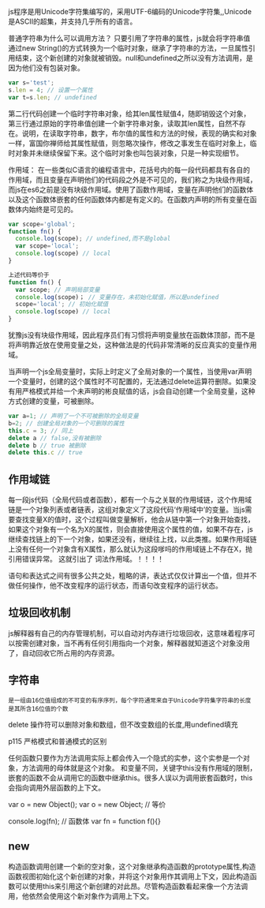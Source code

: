 js程序是用Unicode字符集编写的，采用UTF-6编码的Unicode字符集,,Unicode是ASCII的超集，并支持几乎所有的语言。

普通字符串为什么可以调用方法？
只要引用了字符串的属性，js就会将字符串值通过new String()的方式转换为一个临时对象，继承了字符串的方法，一旦属性引用结束，这个新创建的对象就被销毁。null和undefined之所以没有方法调用，是因为他们没有包装对象。
```js
var s='test';
s.len = 4; // 设置一个属性
var t=s.len; // undefined

```

第二行代码创建一个临时字符串对象，给其len属性赋值4，随即销毁这个对象，第三行通过原始的字符串值创建一个新字符串对象，读取其len属性，自然不存在。说明，在读取字符串，数字，布尔值的属性和方法的时候，表现的确实和对象一样，富国你禅师给其属性赋值，则忽略次操作，修改之事发生在临时对象上，临时对象并未继续保留下来。这个临时对象也叫包装对象，只是一种实现细节。


作用域：
  在一些类似C语言的编程语言中，花括号内的每一段代码都具有各自的作用域，而且变量在声明他们的代码段之外是不可见的，我们称之为块级作用域，而js在es6之前是没有块级作用域。使用了函数作用域，变量在声明他们的函数体以及这个函数体嵌套的任何函数体内都是有定义的。在函数内声明的所有变量在函数体内始终是可见的。
  ```js
  var scope='global';
  function fn() {
    console.log(scope); // undefined,而不是global
    var scope='local';
    console.log(scope) // local
  }

  上述代码等价于
  function fn() {
    var scope; // 声明局部变量
    console.log(scope)； // 变量存在，未初始化赋值，所以是undefined
    scope='local'; // 初始化赋值
    console.log(scope) // local
  }
  ```
  犹豫js没有块级作用域，因此程序员们有习惯将声明变量放在函数体顶部，而不是将声明靠近放在使用变量之处，这种做法是的代码非常清晰的反应真实的变量作用域。

  当声明一个js全局变量时，实际上时定义了全局对象的一个属性，当使用var声明一个变量时，创建的这个属性时不可配置的，无法通过delete运算符删除。如果没有用严格模式并给一个未声明的彬良赋值的话，js会自动创建一个全局变量，这种方式创建的变量，可被删除。

  ```js
  var a=1; // 声明了一个不可被删除的全局变量
  b=2; // 创建全局对象的一个可删除的属性
  this.c = 3; // 同上
  delete a // false,没有被删除
  delete b // true 被删除
  delete this.c // true
```

## 作用域链
  每一段js代码（全局代码或者函数），都有一个与之关联的作用域链，这个作用域链是一个对象列表或者链表，这组对象定义了这段代码‘作用域中’的变量。当js需要查找变量X的值时，这个过程叫做变量解析，他会从链中第一个对象开始查找，如果这个对象有一个名为X的属性，则会直接使用这个属性的值，如果不存在，js继续查找链上的下一个对象，如果还没有，继续往上找，以此类推。如果作用域链上没有任何一个对象含有X属性，那么就认为这段嗲吗的作用域链上不存在X，抛引用错误异常。
  这就引出了
  词法作用域。！！！！

语句和表达式之间有很多公共之处，粗略的讲，表达式仅仅计算出一个值，但并不做任何操作，他不改变程序的运行状态，而语句改变程序的运行状态。


## 垃圾回收机制
  js解释器有自己的内存管理机制，可以自动对内存进行垃圾回收，这意味着程序可以按需创建对象，当不再有任何引用指向一个对象，解释器就知道这个对象没用了，自动回收它所占用的内存资源。


  ## 字符串
    是一组由16位值组成的不可变的有序序列，每个字符通常来自于Unicode字符集字符串的长度是其所含16位值的个数

  delete 操作符可以删除对象和数组，但不改变数组的长度,用undefined填充


  p115  严格模式和普通模式的区别

  任何函数只要作为方法调用实际上都会传入一个隐式的实参，这个实参是一个对象，方法调用的母体就是这个对象。
  和变量不同，关键字this没有作用域的限制，嵌套的函数不会从调用它的函数中继承this。很多人误以为调用嵌套函数时，this会指向调用外层函数的上下文。

  var o = new Object();
  var o = new Object; // 等价


  console.log(fn); // 函数体
  var fn = function f(){}


  ## new 
  构造函数调用创建一个新的空对象，这个对象继承构造函数的prototype属性,构造函数视图初始化这个新创建的对象，并将这个对象用作其调用上下文，因此构造函数可以使用this来引用这个新创建的对此昂。尽管构造函数看起来像一个方法调用，他依然会使用这个新对象作为调用上下文。